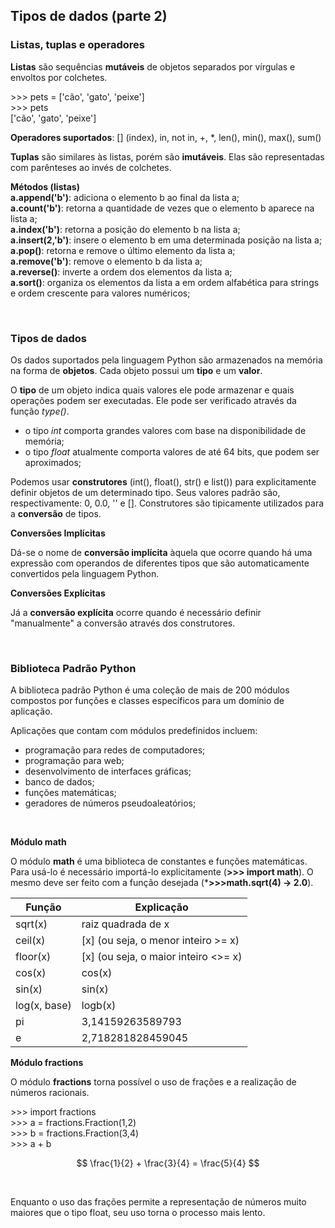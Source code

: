 ## Tipos de dados (parte 2)

### Listas, tuplas e operadores

**Listas** são sequências **mutáveis** de objetos separados por vírgulas e envoltos por colchetes.


\>>> pets = ['cão', 'gato', 'peixe']  
\>>> pets  
\['cão', 'gato', 'peixe']


**Operadores suportados**: [] (index), in, not in, +, *, len(), min(), max(), sum()

**Tuplas** são similares às listas, porém são **imutáveis**. Elas são representadas com parênteses ao invés de colchetes.

**Métodos (listas)**  
**a.append('b')**: adiciona o elemento b ao final da lista a;   
**a.count('b')**: retorna a quantidade de vezes que o elemento b aparece na lista a;  
**a.index('b')**: retorna a posição do elemento b na lista a;  
**a.insert(2,'b')**: insere o elemento b em uma determinada posição na lista a;  
**a.pop()**: retorna e remove o último elemento da lista a;   
**a.remove('b')**: remove o elemento b da lista a;  
**a.reverse()**: inverte a ordem dos elementos da lista a;  
**a.sort()**: organiza os elementos da lista a em ordem alfabética para strings e ordem crescente para valores numéricos;

<br>

### Tipos de dados

Os dados suportados pela linguagem Python são armazenados na memória na forma de **objetos**. Cada objeto possui um **tipo** e um **valor**. 

O **tipo** de um objeto indica quais valores ele pode armazenar e quais operações podem ser executadas. Ele pode ser verificado através da função *type()*.
- o tipo *int* comporta grandes valores com base na disponibilidade de memória;
- o tipo *float* atualmente comporta valores de até 64 bits, que podem ser aproximados;

Podemos usar **construtores** (int(), float(), str() e list()) para explicitamente definir objetos de um determinado tipo. Seus valores padrão são, respectivamente: 0, 0.0, '' e []. Construtores são tipicamente utilizados para a **conversão** de tipos.

**Conversões Implícitas**

Dá-se o nome de **conversão implícita** àquela que ocorre quando há uma expressão com operandos de diferentes tipos que são automaticamente convertidos pela linguagem Python. 

**Conversões Explícitas**

Já a **conversão explícita** ocorre quando é necessário definir "manualmente" a conversão através dos construtores.

<br>

### Biblioteca Padrão Python

A biblioteca padrão Python é uma coleção de mais de 200 módulos compostos por funções e classes específicos para um domínio de aplicação.  

Aplicações que contam com módulos predefinidos incluem:
- programação para redes de computadores;
- programação para web;
- desenvolvimento de interfaces gráficas;
- banco de dados;
- funções matemáticas;
- geradores de números pseudoaleatórios;

<br>

**Módulo math**

O módulo **math** é uma biblioteca de constantes e funções matemáticas. Para usá-lo é necessário importá-lo explicitamente (**>>> import math**). O mesmo deve ser feito com a função desejada (***>>>math.sqrt(4) -> 2.0**).

| Função | Explicação |
| --- | --- |
| sqrt(x) | raiz quadrada de x |
| ceil(x) | [x] (ou seja, o menor inteiro >= x) |
| floor(x) | [x] (ou seja, o maior inteiro <>= x) |
| cos(x) | cos(x) |
| sin(x) | sin(x) |
| log(x, base) | logb(x) |
| pi | 3,14159263589793 |
| e | 2,718281828459045 |

**Módulo fractions**

O módulo **fractions** torna possível o uso de frações e a realização de números racionais. 

\>>> import fractions  
\>>> a = fractions.Fraction(1,2)  
\>>> b = fractions.Fraction(3,4)   
\>>> a + b


$$
\frac{1}{2} + \frac{3}{4} = \frac{5}{4}
$$

<br>

Enquanto o uso das frações permite a representação de números muito maiores que o tipo float, seu uso torna o processo mais lento.